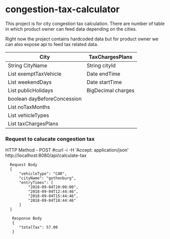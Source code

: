 # congestion-tax-calculator

This project is for city congestion tax calculation.
There are number of table in which product owner can feed data depending on the cities.

Right now the project contains hardcoded data but for product owner we can also expose api to feed tax related data.

| City                         | TaxChargesPlans    |
| ------------------------------| -------------       |
| String CityName               | String cityId       |
| List exemptTaxVehicle         | Date endTime        |
| List weekendDays              | Date startTime      |
| List publicHolidays           | BigDecimal charges  |
| boolean dayBeforeConcession   |       
| List noTaxMonths              |         
| List vehicleTypes             |         
| List taxChargesPlans          |    

### Request to calucate congestion tax
HTTP Method - POST
  #curl -i -H 'Accept: application/json' http://localhost:8080/api/calculate-tax
  
      Request Body
      {
          "vehicleType": "CAR",
          "cityName": "gothenburg",
          "entryTimes": [
              "2018-09-04T10:00:00",
              "2018-09-04T12:44:46",
              "2018-09-04T15:44:46",
              "2018-09-04T18:44:46"
          ]
      }

       Response Body
       {
          "totalTax": 57.00
       }
      

